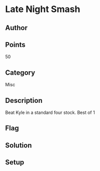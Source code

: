 # Late Night Smash

## Author

## Points
50
## Category
Misc
## Description
Beat Kyle in a standard four stock.
Best of 1
## Flag

## Solution

## Setup
